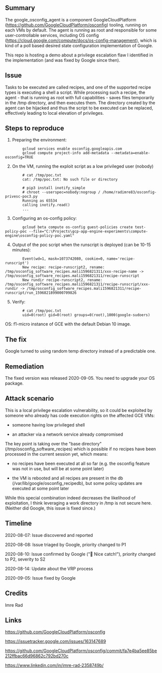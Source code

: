 Summary
-------
The google_osconfig_agent is a component GoogleCloudPlatform (https://github.com/GoogleCloudPlatform/osconfig) tooling, 
running on each VMs by default. The agent is running as root and responsible for some user-controllable services, 
including OS config (https://cloud.google.com/compute/docs/os-config-management), which is kind of a poll based desired 
state configuration implementation of Google. 

This repo is hosting a demo about a privilege escalation flaw I identified in the implementation (and was fixed by 
Google since then).


Issue
-----
Tasks to be executed are called recipes, and one of the supported recipe types is executing a shell a script. 
While processing such a recipe, the agent - that is running as root with full capabilities - saves files temporarily in the 
/tmp directory, and then executes them. 
The directory created by the agent can be hijacked and thus the script to be executed can be replaced, 
effectively leading to local elevation of privileges.


Steps to reproduce
------------------

1. Preparing the environment:

```
        gcloud services enable osconfig.googleapis.com 
        gcloud compute project-info add-metadata --metadata=enable-osconfig=TRUE    
```

2. On the VM, running the exploit script as a low privileged user (nobody)

```
        # cat /tmp/poc.txt
        cat: /tmp/poc.txt: No such file or directory

        # pip3 install inotify_simple
        # chroot --userspec=nobody:nogroup / /home/radimre83/osconfig-privesc-poc3.py
        Running as 65534
        calling inotify.read()
        ...
```

3. Configuring an os-config policy:

```
        gcloud beta compute os-config guest-policies create test-policy-poc --file="C:\Projects\gcp-app-engine-experiments\compute-engine\osconfig-policy-poc.yaml"
```

4. Output of the poc script when the runscript is deployed (can be 10-15 minutes):

```
        Event(wd=1, mask=1073742080, cookie=0, name='recipe-runscript')
        New recipe: recipe-runscript2, rename: /tmp/osconfig_software_recipes.mali1596821311/xxx-recipe-name -> /tmp/osconfig_software_recipes.mali1596821311/recipe-runscript
        New rundir recipe-runscript2, rename: /tmp/osconfig_software_recipes.mali1596821311/recipe-runscript/xxx-rundir -> /tmp/osconfig_software_recipes.mali1596821311/recipe-runscript/run_1596821899000709826
```

5. Verify:

```
        # cat /tmp/poc.txt
        uid=0(root) gid=0(root) groups=0(root),1000(google-sudoers)
```


OS: f1-micro instance of GCE with the default Debian 10 image.


The fix
-------
Google turned to using random temp directory instead of a predictable one.


Remediation
------------
The fixed version was released 2020-09-05. You need to upgrade your OS package.




Attack scenario
---------------
This is a local privilege escalation vulnerability, so it could be exploited by someone who already has code execution 
rights on the affected GCE VMs:

- someone having low privileged shell

- an attacker via a network service already compromised

The key point is taking over the "base directory" (/tmp/osconfig_software_recipes) which is possible if no recipes 
have been processed in the current session yet, which means:

- no recipes have been executed at all so far (e.g. the osconfig feature was not in use, but will be at some point later)

- the VM is rebooted and all recipes are present in the db (/var/lib/google/osconfig_recipedb),  but some policy updates are executed at some point later

While this special combination indeed decreases the likelihood of exploitation, 
I think leveraging a work directory in /tmp is not secure here. (Neither did Google, this issue is fixed since.)


Timeline
--------
2020-08-07: Issue discovered and reported

2020-08-08: Issue triaged by Google, priority changed to P1

2020-08-10: Issue confirmed by Google ("🎉 Nice catch!"), priority changed to P2, severity to S2

2020-08-14: Update about the VRP process

2020-09-05: Issue fixed by Google



Credits
-------
Imre Rad


Links
-----
https://github.com/GoogleCloudPlatform/osconfig

https://issuetracker.google.com/issues/163147689

https://github.com/GoogleCloudPlatform/osconfig/commit/fa7e4ba5ee85be212ffbac66d96862c792bd270c

https://www.linkedin.com/in/imre-rad-2358749b/
